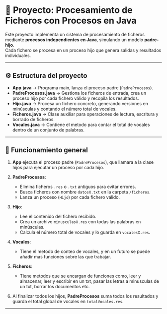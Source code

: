 # 🧩 Proyecto: Procesamiento de Ficheros con Procesos en Java

Este proyecto implementa un sistema de procesamiento de ficheros mediante **procesos independientes en Java**, simulando un modelo **padre-hijo**.  
Cada fichero se procesa en un proceso hijo que genera salidas y resultados individuales.

---

## ⚙️ Estructura del proyecto

- **App.java** → Programa main, lanza el proceso padre (`PadreProcesos`).
- **PadreProcesos.java** → Gestiona los ficheros de entrada, crea un proceso hijo por cada fichero válido y recopila los resultados.
- **Hijo.java** → Procesa un fichero concreto, generando versiones en minúsculas y contando el número total de vocales.
- **Ficheros.java** → Clase auxiliar para operaciones de lectura, escritura y borrado de ficheros.
- **Vocales.java** → Contiene el metodo para contar el total de vocales dentro de un conjunto de palabras.

---

## 🧠 Funcionamiento general

1. **App** ejecuta el proceso padre (`PadreProcesos`), que llamara a la clase hijos para ejecutar un proceso por cada hijo.
2. **PadreProcesos**:
   - Elimina ficheros `.res` o `.txt` antiguos para evitar errores.
   - Busca ficheros con nombre `datosX.txt` en la carpeta `/ficheros`.
   - Lanza un proceso (`Hijo`) por cada fichero válido.
3. **Hijo**:
   - Lee el contenido del fichero recibido.
   - Crea un archivo `minusculasX.res` con todas las palabras en minúsculas.
   - Calcula el número total de vocales y lo guarda en `vocalesX.res`.
4. **Vocales**:
   - Tiene el metodo de conteo de vocales, y en un futuro se puede añadir mas funciones sobre las que trabajar.
5. **Ficheros**:
   - Tiene metodos que se encargan de funciones como, leer y almacenar, leer y escribir en un txt, pasar las letras a minusculas de un txt, borrar los documentos etc.

6. Al finalizar todos los hijos, **PadreProcesos** suma todos los resultados y guarda el total global de vocales en `totalVocales.res`.

---



